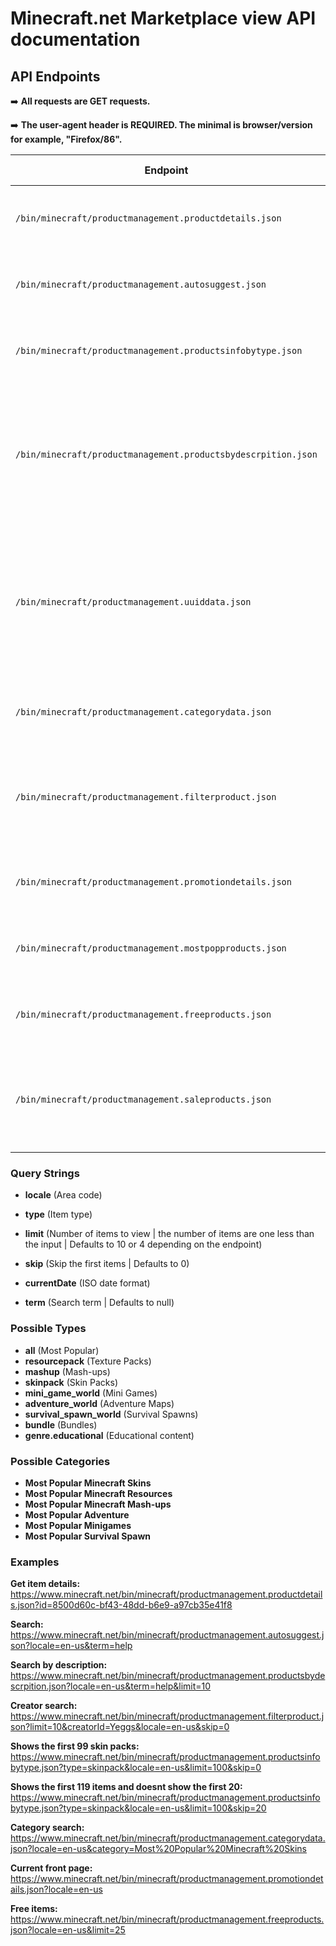 # Minecraft.net Marketplace view API documentation

## API Endpoints

➡️ **All requests are GET requests.**

➡️ **The user-agent header is REQUIRED. The minimal is browser/version for example, "Firefox/86".**

| Endpoint | Description | Requirements | Status Codes |
|-|-|-|-|
`/bin/minecraft/productmanagement.productdetails.json`| Returns the item details of the provided item id | id (Item ID) | 200 OK, 404 Not Found
`/bin/minecraft/productmanagement.autosuggest.json`| Returns Marketplace items based on the search term | locate, term (Not required but always null if not there) | 200 OK, 404 Not Found
`/bin/minecraft/productmanagement.productsinfobytype.json`| Returns items with the same type provided | locate, type | 200 OK, 404 Not Found
`/bin/minecraft/productmanagement.productsbydescrpition.json`| (They misspelled description) Returns Marketplace items based on the search term, description based | locate, term (not required but always null if not there), limit (If no limit, the request returns the same item everytime) | 200 OK, 404 Not Found
`/bin/minecraft/productmanagement.uuiddata.json`| Returns an item based an uuid from packIdentity | locate, uuid (UUID from the packIdentity property), type (Required, but can be set to any value without affecting the result) | 200 OK, 404 Not Found
`/bin/minecraft/productmanagement.categorydata.json`| Returns all of the items from a specific category | locate, category | 200 OK, 404 Not Found
`/bin/minecraft/productmanagement.filterproduct.json`| Shows all the items for a specific creator | locate, creatorId (Creator name), limit, skip | 200 OK, 404 Not Found, 500 Invalid Input
`/bin/minecraft/productmanagement.promotiondetails.json`| Returns the current front page items of the Marketplace | locale | 200 OK, 404 Not Found
`/bin/minecraft/productmanagement.mostpopproducts.json`| Returns the current most popular item | locate | 200 OK, 404 Not Found
`/bin/minecraft/productmanagement.freeproducts.json`| Returns free Marketplace items | locate | 200 OK, 404 Not Found
`/bin/minecraft/productmanagement.saleproducts.json`| (Disabled) Shows the current active sales | locate, id (Has to be an array, promotion ID/ETag property) | 200 OK, 404 Not Found, 500 Invalid Input

### Query Strings

- **locale** (Area code)

- **type** (Item type)

- **limit** (Number of items to view | the number of items are one less than the input | Defaults to 10 or 4 depending on the endpoint)

- **skip** (Skip the first items | Defaults to 0)

- **currentDate** (ISO date format)

- **term** (Search term | Defaults to null)

### Possible Types

- **all** (Most Popular)
- **resourcepack** (Texture Packs)
- **mashup** (Mash-ups)
- **skinpack** (Skin Packs)
- **mini_game_world** (Mini Games)
- **adventure_world** (Adventure Maps)
- **survival_spawn_world** (Survival Spawns)
- **bundle** (Bundles)
- **genre.educational** (Educational content)

### Possible Categories

- **Most Popular Minecraft Skins**
- **Most Popular Minecraft Resources**
- **Most Popular Minecraft Mash-ups**
- **Most Popular Adventure**
- **Most Popular Minigames**
- **Most Popular Survival Spawn**

### Examples

**Get item details:**
<https://www.minecraft.net/bin/minecraft/productmanagement.productdetails.json?id=8500d60c-bf43-48dd-b6e9-a97cb35e41f8>

**Search:**
<https://www.minecraft.net/bin/minecraft/productmanagement.autosuggest.json?locale=en-us&term=help>

**Search by description:**
<https://www.minecraft.net/bin/minecraft/productmanagement.productsbydescrpition.json?locale=en-us&term=help&limit=10>

**Creator search:**
<https://www.minecraft.net/bin/minecraft/productmanagement.filterproduct.json?limit=10&creatorId=Yeggs&locale=en-us&skip=0>

**Shows the first 99 skin packs:**
<https://www.minecraft.net/bin/minecraft/productmanagement.productsinfobytype.json?type=skinpack&locale=en-us&limit=100&skip=0>

**Shows the first 119 items and doesnt show the first 20:**
<https://www.minecraft.net/bin/minecraft/productmanagement.productsinfobytype.json?type=skinpack&locale=en-us&limit=100&skip=20>

**Category search:**
<https://www.minecraft.net/bin/minecraft/productmanagement.categorydata.json?locale=en-us&category=Most%20Popular%20Minecraft%20Skins>

**Current front page:**
<https://www.minecraft.net/bin/minecraft/productmanagement.promotiondetails.json?locale=en-us>

**Free items:**
<https://www.minecraft.net/bin/minecraft/productmanagement.freeproducts.json?locale=en-us&limit=25>

